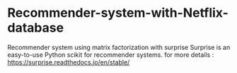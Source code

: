 # Recommender-system-with-Netflix-database
Recommender system  using matrix factorization with surprise 
Surprise is an easy-to-use Python scikit for recommender systems.
for more details : https://surprise.readthedocs.io/en/stable/



